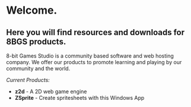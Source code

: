 <!-- TITLE: Home -->
<!-- SUBTITLE: A quick summary of Home -->

# Welcome.
## Here you will find resources and downloads for 8BGS products.
8-bit Games Studio is a community based software and web hosting company. We offer our products to promote learning and playing by our community and the world.

_Current Products:_
* **z2d** - A 2D web game engine
* **ZSprite** - Create spritesheets with this Windows App

